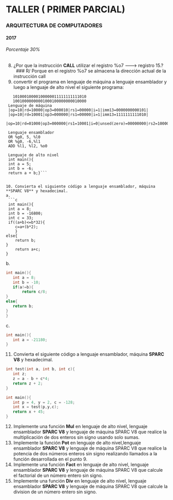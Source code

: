 # TALLER ( PRIMER PARCIAL)
### ARQUITECTURA DE COMPUTADORES
#### 2017
###### Porcentaje 30%


8. ¿Por que la instrucción **CALL** utilizar el registro %o7 ---> registro 15.?
     ### R/ Porque en el registro %o7 se almacena la dirección actual de la instrucción call
9. convertir el programa en lenguaje de máquina a lenguaje ensamblador y luego a lenguaje de alto nivel el siguiente programa:

```10100000000100000010000000000101
   10100010000100000011111111111010
   10010000000001000100000000010000
 Lenguaje de máquina
 |op=10|rd=10000|op3=000010|rs1=00000|i=1|imm13=0000000000101|
 |op=10|rd=10001|op3=000000|rs1=00000|i=1|imm13=1111111111010|
 |op=10|rd=01000|op3=000000|rs1=10001|i=0|unsed(zero)=00000000|rs2=10000|

 Lenguaje ensamblador
 OR %g0, 5, %l0 
 OR %g0, -6,%l1  
 ADD %l1, %l2, %o0

 Lenguaje de alto nivel
 int main(){
 int a = 5;  
 int b = -6;
 return a + b;}```


10. Convierta el siguiente código a lenguaje ensamblador, máquina **SPARC V8** y hexadecimal.
a.
 ```c
 int main(){
 int a = 8;
 int b = -16800;
 int c = 33; 
 if((a+b)<=b*32){
 	c=a+(b*2);
	}
else{
	return b;
}
	return a+c;
}
 ```

b.
 ```c
int main(){
	int a = 8;
	int b = -10;
	if(a!=b){
		return c/8;
}
else{
	return b;
}
}
```
c.
 ```c
int main(){
	int a = -21180;
}
```

11. Convierta el siguiente código a lenguaje ensamblador, máquina **SPARC V8** y hexadecimal.
 ```c
int test(int a, int b, int c){
	int z;
	z = a - b + c*4;
	return z + 2;
}

int main(){
	int p = 4, y = 2, c = -128;
	int x = test(p,y,c);
	return x + 45;
}
 ```
12. Implemente una función **Mul** en lenguaje de alto nivel, lenguaje ensamblador **SPARC V8** y lenguaje de máquina SPARC V8 que realice la multiplicación de dos enteros sin signo usando solo sumas.
13. Implemente la función **Pot** en lenguaje de alto nivel,lenguaje ensamblador **SPARC V8** y lenguaje de máquina SPARC V8 que realice la potencia de dos números enteros sin signo realizando llamados a la función desarrollada en el punto 9.
14. Implemente una función **Fact** en lenguaje de alto nivel, lenguaje ensamblador **SPARC V8** y lenguaje de máquina SPARC V8 que calcule el factorial de un número entero sin signo.
15. Implemente una función **Div** en lenguaje de alto nivel, lenguaje ensamblador **SPARC V8** y lenguaje de máquina SPARC V8 que calcule la division de un número entero sin signo.
